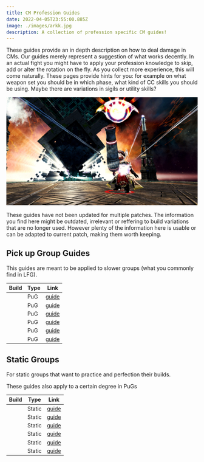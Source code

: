 ```yaml
---
title: CM Profession Guides
date: 2022-04-05T23:55:00.885Z
image: ./images/arkk.jpg
description: A collection of profession specific CM guides!
---
```


<Grid>

<GridItem>

These guides provide an in depth description on how to deal damage in CMs. Our guides merely represent a suggestion of what works decently. In an actual fight you might have to apply your profession knowledge to skip, add or alter the rotation on the fly. As you collect more experience, this will come naturally. These pages provide hints for you: for example on what weapon set you should be in which phase, what kind of CC skills you should be using. Maybe there are variations in sigils or utility skills?
</GridItem>
<GridItem>

![Arkk, the CM boss of Shattered Observatory](images/arkk.jpg)

</GridItem>
</Grid>

<Warning>
These guides have not been updated for multiple patches. The information you find here might be outdated, irrelevant or reffering to build variations that are no longer used. However plenty of the information here is usable or can be adapted to current patch, making them worth keeping.
</Warning>

## Pick up Group Guides

This guides are meant to be applied to slower groups (what you commonly find in LFG).

| Build                                                           | Type | Link                                              |
| --------------------------------------------------------------- | ---- | ------------------------------------------------- |
| <BuildLink build="Heal Firebrand" specialization="Firebrand"/>  | PuG  | [guide](/cm-guides/guardian/heal-firebrand/pug)   |
| <BuildLink build="Power Renegade" specialization="Renegade"/>   | PuG  | [guide](/cm-guides/revenant/power-renegade/pug)   |
| <BuildLink build="Power Soulbeast" specialization="Soulbeast"/> | PuG  | [guide](/cm-guides/ranger/power-soulbeast/pug)    |
| <BuildLink build="Power Berserker" specialization="Berserker"/> | PuG  | [guide](/cm-guides/warrior/power-berserker/pug)   |
| <BuildLink build="Power Reaper" specialization="Reaper"/>       | PuG  | [guide](/cm-guides/necromancer/power-reaper/pug)  |
| <BuildLink build="Power Weaver" specialization="Weaver"/>       | PuG  | [guide](/cm-guides/elementalist/power-weaver/pug) |

<Divider />

## Static Groups

For static groups that want to practice and perfection their builds.

<Information>
These guides also apply to a certain degree in PuGs
</Information>

| Build                                                                 | Type   | Link                                                   |
| --------------------------------------------------------------------- | ------ | ------------------------------------------------------ |
| <BuildLink build="Power Firebrand" specialization="Firebrand"/>       | Static | [guide](/cm-guides/guardian/power-firebrand/static)    |
| <BuildLink build="Power Dragonhunter" specialization="Dragonhunter"/> | Static | [guide](/cm-guides/guardian/power-dragonhunter/static) |
| <BuildLink build="Power Renegade" specialization="Renegade"/>         | Static | [guide](/cm-guides/revenant/power-renegade/static)     |
| <BuildLink build="Power Soulbeast" specialization="Soulbeast"/>       | Static | [guide](/cm-guides/ranger/power-soulbeast/static)      |
| <BuildLink build="Power Berserker" specialization="Berserker"/>       | Static | [guide](/cm-guides/warrior/power-berserker/static)     |
| <BuildLink build="Power Weaver" specialization="Weaver"/>             | Static | [guide](/cm-guides/elementalist/power-weaver/static)   |
